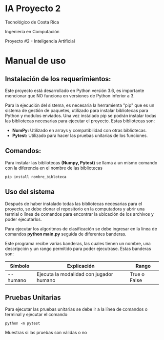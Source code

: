 # IA Proyecto 2

Tecnológico de Costa Rica

Ingeniería en Computación

Proyecto #2 - Inteligencia Artificial

# Manual de uso

## Instalación  de los requerimientos:
Este proyecto está desarrollado en Python versión 3.6, es importante mencionar que  NO funciona en versiones de Python inferior a 3.

Para la ejecución del sistema, es necesaria la herramienta "pip" que es un sistema de gestión de paquetes, utilizado para instalar bibliotecas para Python y modulos enviados. Una vez instalado pip se podrán instalar todas las bibliotecas necesarias para ejecutar el proyecto. Estas bibliotecas son:

* **NumPy:** Utilizado en arrays y compatibilidad con otras bibliotecas.
* **Pytest:** Utilizado para hacer las pruebas unitarias de los funciones.

## Comandos:

Para instalar las bibliotecas **(Numpy, Pytest)** se llama a un mismo comando con la diferencia en el nombre de las bibliotecas

    pip install nombre_bibloteca

 
## Uso del sistema
Después de haber instalado todas las bibliotecas necesarias para el proyecto, se debe clonar el repositorio en la computadora y abrir una termial o línea de comandos para encontrar la ubicación de los archivos y poder ejecutarlos. 

Para ejecutar los algoritmos de clasificación se debe ingresar en la línea de comandos **python main.py** seguida de diferentes banderas. 

Este programa recibe varias banderas, las cuales tienen un nombre, una descripción y un rango permitido para poder ejecutrase. Estas banderas son:

| Símbolo               	| Explicación                | Rango                                            |
|-------------------------	|--------------------------------------------------------------	|----------------------------------------------------	|
| --humano               	| Ejecuta la modalidad con jugador humano                                                                                  	| True o False                                                                                        	|
                                                                               	



## Pruebas Unitarias

Para ejecutar las pruebas unitarias se debe ir a la línea de comandos o terminal y ejecutar el comando

    python -m pytest
    
Muestras si las pruebas son válidas o no
